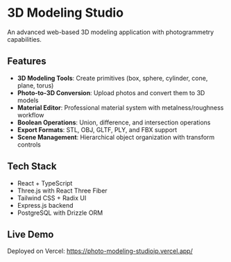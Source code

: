 # 3D Modeling Studio

An advanced web-based 3D modeling application with photogrammetry capabilities.

## Features

- **3D Modeling Tools**: Create primitives (box, sphere, cylinder, cone, plane, torus)
- **Photo-to-3D Conversion**: Upload photos and convert them to 3D models
- **Material Editor**: Professional material system with metalness/roughness workflow
- **Boolean Operations**: Union, difference, and intersection operations
- **Export Formats**: STL, OBJ, GLTF, PLY, and FBX support
- **Scene Management**: Hierarchical object organization with transform controls

## Tech Stack

- React + TypeScript
- Three.js with React Three Fiber
- Tailwind CSS + Radix UI
- Express.js backend
- PostgreSQL with Drizzle ORM

## Live Demo

Deployed on Vercel: https://photo-modeling-studioip.vercel.app/ 
